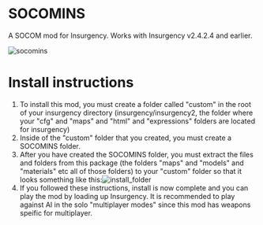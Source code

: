 # SOCOMINS
A SOCOM mod for Insurgency. Works with Insurgency v2.4.2.4 and earlier.

![socomins](https://user-images.githubusercontent.com/33754783/141178524-63151c35-b348-41fd-9bbd-6ee7fd0ad98f.png)

# Install instructions

1) To install this mod, you must create a folder called "custom" in the root of your insurgency directory (insurgency/insurgency2, the folder where your "cfg" and "maps" and "html" and "expressions" folders are located for insurgency)
2) Inside of the "custom" folder that you created, you must create a SOCOMINS folder.
3) After you have created the SOCOMINS folder, you must extract the files and folders from this package (the folders "maps" and "models" and "materials" etc all of those folders) to your "custom" folder so that it looks something like this:![install_folder](https://user-images.githubusercontent.com/33754783/141179259-449f9481-5bde-47a5-be8a-f63ddcf6fefb.png)
4) If you followed these instructions, install is now complete and you can play the mod by loading up Insurgency. It is recommended to play against AI in the solo "multiplayer modes" since this mod has weapons speific for multiplayer.
